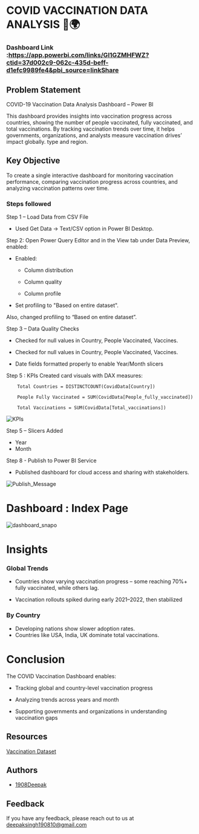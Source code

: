 # COVID VACCINATION DATA ANALYSIS 💉🌍

### Dashboard Link :https://app.powerbi.com/links/Gl1GZMHFWZ?ctid=37d002c9-062c-435d-beff-d1efc9989fe4&pbi_source=linkShare

## Problem Statement

COVID-19 Vaccination Data Analysis Dashboard – Power BI

This dashboard provides insights into vaccination progress across countries, showing the number of people vaccinated, fully vaccinated, and total vaccinations.
By tracking vaccination trends over time, it helps governments, organizations, and analysts measure vaccination drives’ impact globally. type and region.

## Key Objective

To create a single interactive dashboard for monitoring vaccination performance, comparing vaccination progress across countries, and analyzing vaccination patterns over time.


### Steps followed 

Step 1 – Load Data from CSV File

- Used Get Data → Text/CSV option in Power BI Desktop.


Step 2: Open Power Query Editor and in the View tab under Data Preview, enabled:

- Enabled:

  - Column distribution

  - Column quality

  - Column profile

- Set profiling to "Based on entire dataset".

Also, changed profiling to “Based on entire dataset”.

Step 3 – Data Quality Checks

- Checked for null values in Country, People Vaccinated, Vaccines.

- Checked for null values in Country, People Vaccinated, Vaccines.

- Date fields formatted properly to enable Year/Month slicers


Step 5 : KPIs
Created card visuals with DAX measures:

        Total Countries = DISTINCTCOUNT(CovidData[Country])

        People Fully Vaccinated = SUM(CovidData[People_fully_vaccinated])

        Total Vaccinations = SUM(CovidData[Total_vaccinations])

![KPIs](https://github.com/user-attachments/assets/1a1a6432-ccb6-454e-b7e9-e926b866fed4)


Step 5 – Slicers Added

- Year
- Month

Step 8 - Publish to Power BI Service 
- Published dashboard for cloud access and sharing with stakeholders.


![Publish_Message](https://github.com/user-attachments/assets/1722d74e-2f75-4869-b109-8bc76f0de14d)

# Dashboard :   Index Page 

![dashboard_snapo](https://github.com/user-attachments/assets/c7d47d1a-7274-498b-ba4e-1e344bde1752)

 
 
# Insights

### Global Trends

- Countries show varying vaccination progress – some reaching 70%+ fully vaccinated, while others lag.

- Vaccination rollouts spiked during early 2021–2022, then stabilized

### By Country

- Developing nations show slower adoption rates.
- Countries like USA, India, UK dominate total vaccinations.

# Conclusion

The COVID Vaccination Dashboard enables:

- Tracking global and country-level vaccination progress

- Analyzing trends across years and month

- Supporting governments and organizations in understanding vaccination gaps


   
## Resources

[Vaccination Dataset](https://drive.google.com/file/d/1h2v2--0-v8EZ0pz7DTSdk4odyGJBJFFK/view?usp=sharing)



## Authors

- [1908Deepak](https://github.com/1908Deepak)


## Feedback

If you have any feedback, please reach out to us at deepaksingh190810@gmail.com

